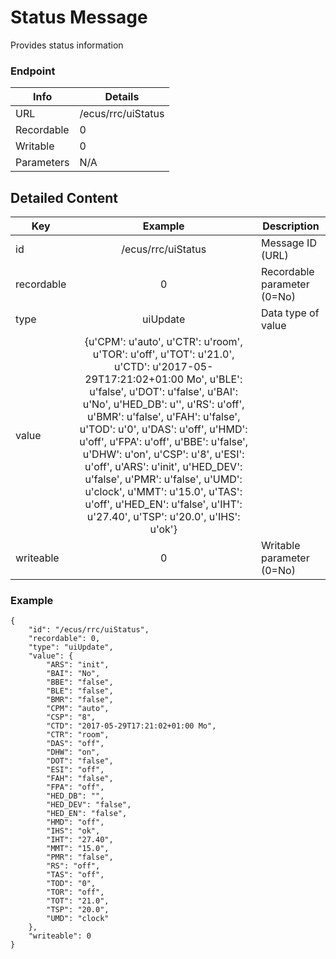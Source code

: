 # Status Message

Provides status information

### Endpoint

| Info  | Details |
| ------------- | ------------- |
| URL   | /ecus/rrc/uiStatus   |
| Recordable   | 0   |
| Writable   | 0   |
| Parameters  | N/A  |

## Detailed Content

|  Key  | Example | Description |
| ------------- | :------: | ------------------------------ |
|  id | /ecus/rrc/uiStatus | Message ID (URL) |
|  recordable | 0 | Recordable parameter (0=No) |
|  type | uiUpdate | Data type of value |
|  value | {u'CPM': u'auto', u'CTR': u'room', u'TOR': u'off', u'TOT': u'21.0', u'CTD': u'2017-05-29T17:21:02+01:00 Mo', u'BLE': u'false', u'DOT': u'false', u'BAI': u'No', u'HED_DB': u'', u'RS': u'off', u'BMR': u'false', u'FAH': u'false', u'TOD': u'0', u'DAS': u'off', u'HMD': u'off', u'FPA': u'off', u'BBE': u'false', u'DHW': u'on', u'CSP': u'8', u'ESI': u'off', u'ARS': u'init', u'HED_DEV': u'false', u'PMR': u'false', u'UMD': u'clock', u'MMT': u'15.0', u'TAS': u'off', u'HED_EN': u'false', u'IHT': u'27.40', u'TSP': u'20.0', u'IHS': u'ok'} |  |
|  writeable | 0 | Writable parameter (0=No) |

### Example
```
{
    "id": "/ecus/rrc/uiStatus",
    "recordable": 0,
    "type": "uiUpdate",
    "value": {
        "ARS": "init",
        "BAI": "No",
        "BBE": "false",
        "BLE": "false",
        "BMR": "false",
        "CPM": "auto",
        "CSP": "8",
        "CTD": "2017-05-29T17:21:02+01:00 Mo",
        "CTR": "room",
        "DAS": "off",
        "DHW": "on",
        "DOT": "false",
        "ESI": "off",
        "FAH": "false",
        "FPA": "off",
        "HED_DB": "",
        "HED_DEV": "false",
        "HED_EN": "false",
        "HMD": "off",
        "IHS": "ok",
        "IHT": "27.40",
        "MMT": "15.0",
        "PMR": "false",
        "RS": "off",
        "TAS": "off",
        "TOD": "0",
        "TOR": "off",
        "TOT": "21.0",
        "TSP": "20.0",
        "UMD": "clock"
    },
    "writeable": 0
}
```
